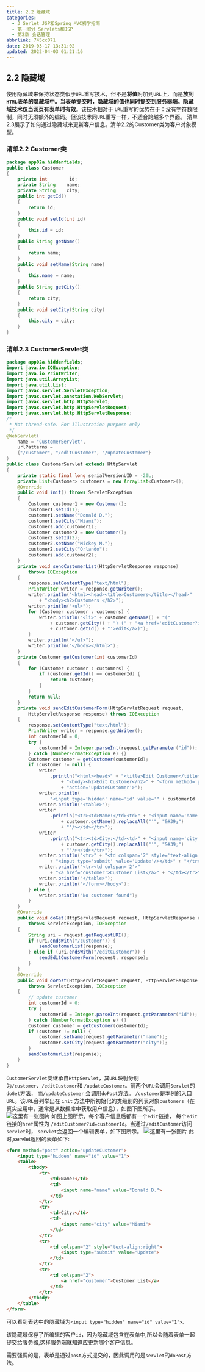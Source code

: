 ```yaml
---
title: 2.2 隐藏域
categories: 
  - 3 Serlet JSP和Spring MVC初学指南
  - 第一部分 Servlets和JSP
  - 第2章 会话管理
abbrlink: 745cc071
date: 2019-03-17 13:31:02
updated: 2022-04-03 01:21:16
---
```

## 2.2 隐藏域 ##
使用隐藏域来保持状态类似于`URL`重写技术，但不是**将值**附加到`URL`上，而是**放到`HTML`表单的隐藏域中。当表单提交时，隐藏域的值也同时提交到服务器端。隐藏域技术仅当网页有表单时有效**。该技术相对于 `URL`重写的优势在于：没有字符数限制，同时无须额外的编码。但该技术同`URL`重写一样，不适合跨越多个界面。
清单2.3展示了如何通过隐藏域来更新客户信息。清单2.2的Customer类为客户对象模型。
### 清单2.2 Customer类 ###
```java
package app02a.hiddenfields;
public class Customer
{
    private int        id;
    private String    name;
    private String    city;
    public int getId()
    {
        return id;
    }
    public void setId(int id)
    {
        this.id = id;
    }
    public String getName()
    {
        return name;
    }
    public void setName(String name)
    {
        this.name = name;
    }
    public String getCity()
    {
        return city;
    }
    public void setCity(String city)
    {
        this.city = city;
    }
}
```
### 清单2.3 CustomerServlet类 ###
```java
package app02a.hiddenfields;
import java.io.IOException;
import java.io.PrintWriter;
import java.util.ArrayList;
import java.util.List;
import javax.servlet.ServletException;
import javax.servlet.annotation.WebServlet;
import javax.servlet.http.HttpServlet;
import javax.servlet.http.HttpServletRequest;
import javax.servlet.http.HttpServletResponse;
/*
 * Not thread-safe. For illustration purpose only
 */
@WebServlet(
    name = "CustomerServlet",
    urlPatterns =
    {"/customer", "/editCustomer", "/updateCustomer"}
)
public class CustomerServlet extends HttpServlet
{
    private static final long serialVersionUID = -20L;
    private List<Customer> customers = new ArrayList<Customer>();
    @Override
    public void init() throws ServletException
    {
        Customer customer1 = new Customer();
        customer1.setId(1);
        customer1.setName("Donald D.");
        customer1.setCity("Miami");
        customers.add(customer1);
        Customer customer2 = new Customer();
        customer2.setId(2);
        customer2.setName("Mickey M.");
        customer2.setCity("Orlando");
        customers.add(customer2);
    }
    private void sendCustomerList(HttpServletResponse response)
        throws IOException
    {
        response.setContentType("text/html");
        PrintWriter writer = response.getWriter();
        writer.println("<html><head><title>Customers</title></head>"
            + "<body><h2>Customers </h2>");
        writer.println("<ul>");
        for (Customer customer : customers) {
            writer.println("<li>" + customer.getName() + "("
                + customer.getCity() + ") (" + "<a href='editCustomer?id="
                + customer.getId() + "'>edit</a>)");
        }
        writer.println("</ul>");
        writer.println("</body></html>");
    }
    private Customer getCustomer(int customerId)
    {
        for (Customer customer : customers) {
            if (customer.getId() == customerId) {
                return customer;
            }
        }
        return null;
    }
    private void sendEditCustomerForm(HttpServletRequest request,
        HttpServletResponse response) throws IOException
    {
        response.setContentType("text/html");
        PrintWriter writer = response.getWriter();
        int customerId = 0;
        try {
            customerId = Integer.parseInt(request.getParameter("id"));
        } catch (NumberFormatException e) {}
        Customer customer = getCustomer(customerId);
        if (customer != null) {
            writer
                .println("<html><head>" + "<title>Edit Customer</title></head>"
                    + "<body><h2>Edit Customer</h2>" + "<form method='post' "
                    + "action='updateCustomer'>");
            writer.println(
                "<input type='hidden' name='id' value='" + customerId + "'/>");
            writer.println("<table>");
            writer
                .println("<tr><td>Name:</td><td>" + "<input name='name' value='"
                    + customer.getName().replaceAll("'", "&#39;")
                    + "'/></td></tr>");
            writer
                .println("<tr><td>City:</td><td>" + "<input name='city' value='"
                    + customer.getCity().replaceAll("'", "&#39;")
                    + "'/></td></tr>");
            writer.println("<tr>" + "<td colspan='2' style='text-align:right'>"
                + "<input type='submit' value='Update'/></td>" + "</tr>");
            writer.println("<tr><td colspan='2'>"
                + "<a href='customer'>Customer List</a>" + "</td></tr>");
            writer.println("</table>");
            writer.println("</form></body>");
        } else {
            writer.println("No customer found");
        }
    }
    @Override
    public void doGet(HttpServletRequest request, HttpServletResponse response)
        throws ServletException, IOException
    {
        String uri = request.getRequestURI();
        if (uri.endsWith("/customer")) {
            sendCustomerList(response);
        } else if (uri.endsWith("/editCustomer")) {
            sendEditCustomerForm(request, response);
        }
    }
    @Override
    public void doPost(HttpServletRequest request, HttpServletResponse response)
        throws ServletException, IOException
    {
        // update customer
        int customerId = 0;
        try {
            customerId = Integer.parseInt(request.getParameter("id"));
        } catch (NumberFormatException e) {}
        Customer customer = getCustomer(customerId);
        if (customer != null) {
            customer.setName(request.getParameter("name"));
            customer.setCity(request.getParameter("city"));
        }
        sendCustomerList(response);
    }
}
```
`CustomerServlet`类继承自`HttpServlet`，其`URL`映射分别为`/customer`、`/editCustomer`和 `/updateCustomer`。前两个`URL`会调用`Servlet`的`doGet`方法， 而`/updateCustomer` 会调用`doPost`方法。
`/customer`是本例的入口`URL`。该`URL`会列举出在 `init` 方法中所初始化的类级别的列表对象`customers`（在 真实应用中，通常是从数据库中获取用户信息），如图下图所示。
![这里有一张图片](https://image-1257720033.cos.ap-shanghai.myqcloud.com/blog/readbooknote/ServlerJSPAndSpring%20MVCChuXueZhiNan/Chapter2/4.png)
如图上图所示，每个客户信息后都有一个`edit`链接， 每个`edit`链接的`href`属性为 `/editCustomer?id=customerId`。当通过`/editCustomer`访问`servlet`时， `servlet`会返回一个编辑表单，如下图所示。
![这里有一张图片](https://image-1257720033.cos.ap-shanghai.myqcloud.com/blog/readbooknote/ServlerJSPAndSpring%20MVCChuXueZhiNan/Chapter2/5.png)
此时,servlet返回的表单如下:
```html
<form method="post" action="updateCustomer">
    <input type="hidden" name="id" value="1">
    <table>
        <tbody>
            <tr>
                <td>Name:</td>
                <td>
                    <input name="name" value="Donald D.">
                </td>
            </tr>
            <tr>
                <td>City:</td>
                <td>
                    <input name="city" value="Miami">
                </td>
            </tr>
            <tr>
                <td colspan="2" style="text-align:right">
                    <input type="submit" value="Update">
                </td>
            </tr>
            <tr>
                <td colspan="2">
                    <a href="customer">Customer List</a>
                </td>
            </tr>
        </tbody>
    </table>
</form>
```
可以看到表达中的隐藏域为`<input type="hidden" name="id" value="1">`.

该隐藏域保存了所编辑的客户`id`，因为隐藏域包含在表单中,所以会随着表单一起提交给服务器,这样服务端就知道应更新哪个客户信息。

需要强调的是，表单是通过`post`方式提交的，因此调用的是`servlet`的`doPost`方法。

